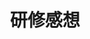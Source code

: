 ---
title: 研修感想
description: After training
weight: 9
featured_image: 'https://www.pewresearch.org/social-trends/wp-content/uploads/sites/3/2020/10/ST_20.10.29_K-12_Featured-image.jpg'
toc: true
---